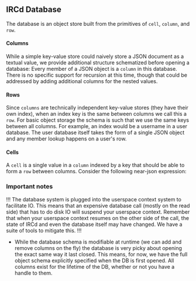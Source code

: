 ## IRCd Database

The database is an object store built from the primitives of `cell`, `column`, and `row`.

#### Columns
While a simple key-value store could naively store a JSON document as a textual
value, we provide additional structure schematized before opening a database:
Every member of a JSON object is a `column` in this database. There is no
specific support for recursion at this time, though that could be addressed
by adding additional columns for the nested values.

#### Rows
Since `columns` are technically independent key-value stores (they have their own
index), when an index key is the same between columns we call this a `row`. For basic
object storage the schema is such that we use the same keys between all columns. For
example, an index would be a username in a user database. The user database itself
takes the form of a single JSON object and any member lookup happens on a user's row.

#### Cells
A `cell` is a single value in a `column` indexed by a key that should be able to form
a `row` between columns. Consider the following near-json expression:

### Important notes

!!!
The database system is plugged into the userspace context system to facilitate IO. This means
that an expensive database call (mostly on the read side) that has to do disk IO will suspend
your userspace context. Remember that when your userspace context resumes on the other side
of the call, the state of IRCd and even the database itself may have changed. We have a suite
of tools to mitigate this.
!!!

* While the database schema is modifiable at runtime (we can add and remove columns on
the fly) the database is very picky about opening the exact same way it last closed.
This means, for now, we have the full object schema explicitly specified when the DB
is first opened. All columns exist for the lifetime of the DB, whether or not you have
a handle to them.
